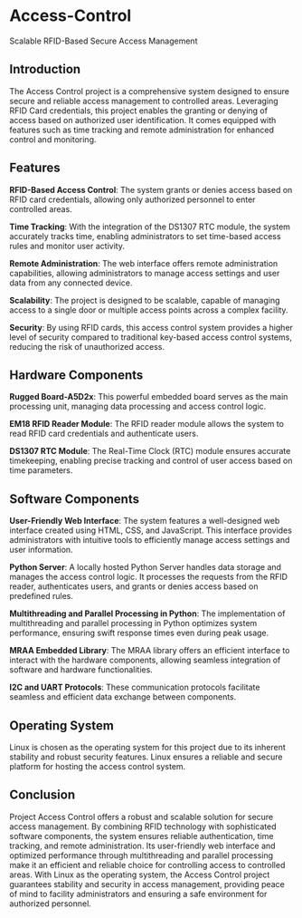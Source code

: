 # Access-Control
Scalable RFID-Based Secure Access Management

## Introduction
The Access Control project is a comprehensive system designed to ensure secure and reliable access management to controlled areas. Leveraging RFID Card credentials, this project enables the granting or denying of access based on authorized user identification. It comes equipped with features such as time tracking and remote administration for enhanced control and monitoring.

## Features
**RFID-Based Access Control**: The system grants or denies access based on RFID card credentials, allowing only authorized personnel to enter controlled areas.

**Time Tracking**: With the integration of the DS1307 RTC module, the system accurately tracks time, enabling administrators to set time-based access rules and monitor user activity.

**Remote Administration**: The web interface offers remote administration capabilities, allowing administrators to manage access settings and user data from any connected device.

**Scalability**: The project is designed to be scalable, capable of managing access to a single door or multiple access points across a complex facility.

**Security**: By using RFID cards, this access control system provides a higher level of security compared to traditional key-based access control systems, reducing the risk of unauthorized access.

## Hardware Components
**Rugged Board-A5D2x**: This powerful embedded board serves as the main processing unit, managing data processing and access control logic.

**EM18 RFID Reader Module**: The RFID reader module allows the system to read RFID card credentials and authenticate users.

**DS1307 RTC Module**: The Real-Time Clock (RTC) module ensures accurate timekeeping, enabling precise tracking and control of user access based on time parameters.

## Software Components
**User-Friendly Web Interface**: The system features a well-designed web interface created using HTML, CSS, and JavaScript. This interface provides administrators with intuitive tools to efficiently manage access settings and user information.

**Python Server**: A locally hosted Python Server handles data storage and manages the access control logic. It processes the requests from the RFID reader, authenticates users, and grants or denies access based on predefined rules.

**Multithreading and Parallel Processing in Python**: The implementation of multithreading and parallel processing in Python optimizes system performance, ensuring swift response times even during peak usage.

**MRAA Embedded Library**: The MRAA library offers an efficient interface to interact with the hardware components, allowing seamless integration of software and hardware functionalities.

**I2C and UART Protocols**: These communication protocols facilitate seamless and efficient data exchange between components.

## Operating System
Linux is chosen as the operating system for this project due to its inherent stability and robust security features. Linux ensures a reliable and secure platform for hosting the access control system.

## Conclusion
Project Access Control offers a robust and scalable solution for secure access management. By combining RFID technology with sophisticated software components, the system ensures reliable authentication, time tracking, and remote administration. Its user-friendly web interface and optimized performance through multithreading and parallel processing make it an efficient and reliable choice for controlling access to controlled areas. With Linux as the operating system, the Access Control project guarantees stability and security in access management, providing peace of mind to facility administrators and ensuring a safe environment for authorized personnel.
